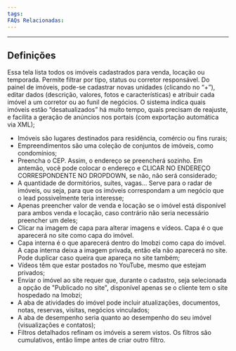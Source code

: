 ```yaml
---
tags:
FAQs Relacionadas:
---
```

---
## Definições

Essa tela lista todos os imóveis cadastrados para venda, locação ou temporada. Permite filtrar por tipo, status ou corretor responsável. Do painel de imóveis, pode-se cadastrar novas unidades (clicando no “+”), editar dados (descrição, valores, fotos e características) e atribuir cada imóvel a um corretor ou ao funil de negócios. O sistema indica quais imóveis estão “desatualizados” há muito tempo, quais precisam de reajuste, e facilita a geração de anúncios nos portais (com exportação automática via XML);

- Imóveis são lugares destinados para residência, comércio ou fins rurais;
- Empreendimentos são uma coleção de conjuntos de imóveis, como condomínios;
- Preencha o CEP. Assim, o endereço se preencherá sozinho. Em antemão, você pode colocar o endereço e CLICAR NO ENDEREÇO CORRESPONDENTE NO DROPDOWN, se não, não será considerado;
- A quantidade de dormitórios, suítes, vagas... Serve para o radar de imóveis, ou seja, para que os imóveis correspondam a um negócio que o lead possivelmente teria interesse;
- Apenas preencher valor de venda e locação se o imóvel está disponível para ambos venda e locação, caso contrário não seria necessário preencher um deles;
- Clicar na imagem de capa para alterar imagens e vídeos. Capa é o que aparecerá no site como capa do imóvel.
- Capa interna é o que aparecerá dentro do Imobzi como capa do imóvel. A capa interna deixa a imagem privada, então ela não aparecerá no site. Pode duplicar caso queira que apareça no site também;
- Vídeos têm que estar postados no YouTube, mesmo que estejam privados;
- Enviar o imóvel ao site requer que, durante o cadastro, seja selecionada a opção de "Publicado no site", disponível apenas se o cliente tem o site hospedado na Imobzi;
- A aba de atividades do imóvel pode incluir atualizações, documentos, notas, reservas, visitas, negócios vinculados;
- A aba de desempenho seria quanto ao desempenho do seu imóvel (visualizações e contatos);
- Filtros detalhados refinam os imóveis a serem vistos. Os filtros são cumulativos, então limpe antes de criar outro filtro.